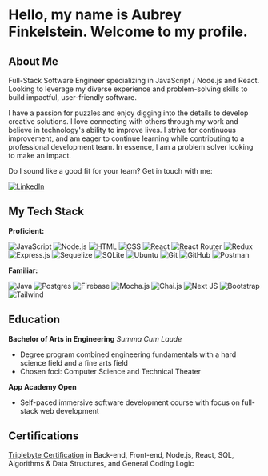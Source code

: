 # Hello, my name is Aubrey Finkelstein. Welcome to my profile.

## About Me
Full-Stack Software Engineer specializing in JavaScript / Node.js and React. Looking to leverage my diverse experience and problem-solving skills to build impactful, user-friendly software. 

I have a passion for puzzles and enjoy digging into the details to develop creative solutions. I love connecting with others through my work and believe in technology's ability to improve lives. I strive for continuous improvement, and am eager to continue learning while contributing to a professional development team. In essence, I am a problem solver looking to make an impact.

Do I sound like a good fit for your team? Get in touch with me: 

[![LinkedIn](https://img.shields.io/badge/linkedin-%230077B5.svg?style=for-the-badge&logo=linkedin&logoColor=white)](http://www.linkedin.com/in/aubreyfinkelstein)

## My Tech Stack
**Proficient:** 

![JavaScript](https://img.shields.io/badge/JavaScript-323330?style=for-the-badge&logo=javascript&logoColor=F7DF1E) ![Node.js](https://img.shields.io/badge/Node.js-43853D?style=for-the-badge&logo=node.js&logoColor=white) ![HTML](https://img.shields.io/badge/HTML5-E34F26?style=for-the-badge&logo=html5&logoColor=white) ![CSS](https://img.shields.io/badge/CSS3-1572B6?style=for-the-badge&logo=css3&logoColor=white) ![React](https://img.shields.io/badge/React-20232A?style=for-the-badge&logo=react&logoColor=61DAFB) ![React Router](https://img.shields.io/badge/React_Router-CA4245?style=for-the-badge&logo=react-router&logoColor=white) ![Redux](https://img.shields.io/badge/Redux-593D88?style=for-the-badge&logo=redux&logoColor=white) ![Express.js](https://img.shields.io/badge/express.js-%23404d59.svg?style=for-the-badge&logo=express&logoColor=%2361DAFB) ![Sequelize](https://img.shields.io/badge/Sequelize-52B0E7?style=for-the-badge&logo=Sequelize&logoColor=white) ![SQLite](https://img.shields.io/badge/SQLite-07405E?style=for-the-badge&logo=sqlite&logoColor=white) ![Ubuntu](https://img.shields.io/badge/Ubuntu-E95420?style=for-the-badge&logo=ubuntu&logoColor=white) ![Git](https://img.shields.io/badge/GIT-E44C30?style=for-the-badge&logo=git&logoColor=white) ![GitHub](https://img.shields.io/badge/GitHub-100000?style=for-the-badge&logo=github&logoColor=white) ![Postman](https://img.shields.io/badge/Postman-FF6C37?style=for-the-badge&logo=postman&logoColor=white)

**Familiar:** 

![Java](https://img.shields.io/badge/Java-ED8B00?style=for-the-badge&logo=java&logoColor=white) ![Postgres](https://img.shields.io/badge/PostgreSQL-316192?style=for-the-badge&logo=postgresql&logoColor=white) ![Firebase](https://img.shields.io/badge/firebase-%23039BE5.svg?style=for-the-badge&logo=firebase) ![Mocha.js](https://img.shields.io/badge/mocha.js-323330?style=for-the-badge&logo=mocha&logoColor=Brown) ![Chai.js](https://img.shields.io/badge/chai.js-323330?style=for-the-badge&logo=chai&logoColor=red) ![Next JS](https://img.shields.io/badge/Next-black?style=for-the-badge&logo=next.js&logoColor=white) ![Bootstrap](https://img.shields.io/badge/Bootstrap-563D7C?style=for-the-badge&logo=bootstrap&logoColor=white) ![Tailwind](https://img.shields.io/badge/Tailwind_CSS-38B2AC?style=for-the-badge&logo=tailwind-css&logoColor=white)

## Education
**Bachelor of Arts in Engineering** *Summa Cum Laude*
- Degree program combined engineering fundamentals with a hard science field and a fine arts field
- Chosen foci: Computer Science and Technical Theater

**App Academy Open**
- Self-paced immersive software development course with focus on full-stack web development

## Certifications
[Triplebyte Certification](https://triplebyte.com/tb/aubrey-finkelstein-9xytdik/certificate) in Back-end, Front-end, Node.js, React, SQL, Algorithms & Data Structures, and General Coding Logic
